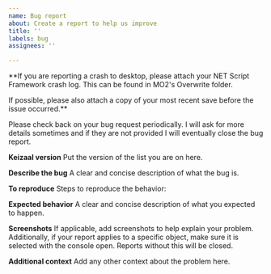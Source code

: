 ```yaml
---
name: Bug report
about: Create a report to help us improve
title: ''
labels: bug
assignees: ''

---
```


**If you are reporting a crash to desktop, please attach your NET Script Framework crash log. This can be found in MO2's Overwrite folder.

If possible, please also attach a copy of your most recent save before the issue occurred.**

Please check back on your bug request periodically. I will ask for more details sometimes and if they are not provided I will eventually close the bug report.

**Keizaal version**
Put the version of the list you are on here.

**Describe the bug**
A clear and concise description of what the bug is.

**To reproduce**
Steps to reproduce the behavior:

**Expected behavior**
A clear and concise description of what you expected to happen.

**Screenshots**
If applicable, add screenshots to help explain your problem. Additionally, if your report applies to a specific object, make sure it is selected with the console open. Reports without this will be closed.

**Additional context**
Add any other context about the problem here.

